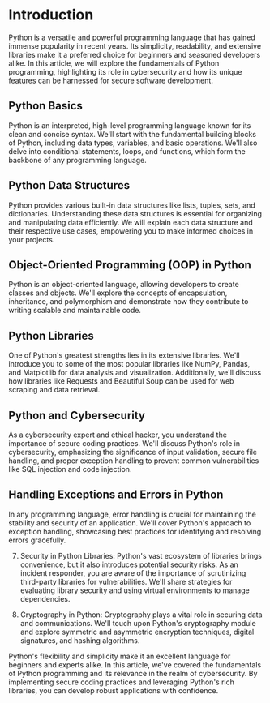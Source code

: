 # Introduction
Python is a versatile and powerful programming language that has gained immense popularity in recent years. Its simplicity, readability, and extensive libraries make it a preferred choice for beginners and seasoned developers alike. In this article, we will explore the fundamentals of Python programming, highlighting its role in cybersecurity and how its unique features can be harnessed for secure software development.

## Python Basics
Python is an interpreted, high-level programming language known for its clean and concise syntax. We'll start with the fundamental building blocks of Python, including data types, variables, and basic operations. We'll also delve into conditional statements, loops, and functions, which form the backbone of any programming language.

## Python Data Structures
Python provides various built-in data structures like lists, tuples, sets, and dictionaries. Understanding these data structures is essential for organizing and manipulating data efficiently. We will explain each data structure and their respective use cases, empowering you to make informed choices in your projects.

## Object-Oriented Programming (OOP) in Python
Python is an object-oriented language, allowing developers to create classes and objects. We'll explore the concepts of encapsulation, inheritance, and polymorphism and demonstrate how they contribute to writing scalable and maintainable code.

## Python Libraries
One of Python's greatest strengths lies in its extensive libraries. We'll introduce you to some of the most popular libraries like NumPy, Pandas, and Matplotlib for data analysis and visualization. Additionally, we'll discuss how libraries like Requests and Beautiful Soup can be used for web scraping and data retrieval.

## Python and Cybersecurity
As a cybersecurity expert and ethical hacker, you understand the importance of secure coding practices. We'll discuss Python's role in cybersecurity, emphasizing the significance of input validation, secure file handling, and proper exception handling to prevent common vulnerabilities like SQL injection and code injection.

## Handling Exceptions and Errors in Python
In any programming language, error handling is crucial for maintaining the stability and security of an application. We'll cover Python's approach to exception handling, showcasing best practices for identifying and resolving errors gracefully.

7. Security in Python Libraries:
Python's vast ecosystem of libraries brings convenience, but it also introduces potential security risks. As an incident responder, you are aware of the importance of scrutinizing third-party libraries for vulnerabilities. We'll share strategies for evaluating library security and using virtual environments to manage dependencies.

8. Cryptography in Python:
Cryptography plays a vital role in securing data and communications. We'll touch upon Python's cryptography module and explore symmetric and asymmetric encryption techniques, digital signatures, and hashing algorithms.

Python's flexibility and simplicity make it an excellent language for beginners and experts alike. In this article, we've covered the fundamentals of Python programming and its relevance in the realm of cybersecurity. By implementing secure coding practices and leveraging Python's rich libraries, you can develop robust applications with confidence.
